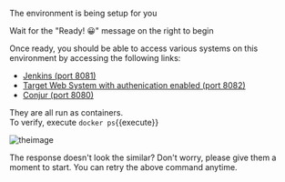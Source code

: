 
The environment is being setup for you

Wait for the "Ready! 😀" message on the right to begin

Once ready, you should be able to access various systems on this environment by accessing the following links:

- [Jenkins (port 8081)]({{TRAFFIC_HOST1_8081}})
- [Target Web System with authenication enabled (port 8082)]({{TRAFFIC_HOST1_8082}})
- [Conjur (port 8080)]({{TRAFFIC_HOST1_8080}})

They are all run as containers.   
To verify, execute `docker ps`{{execute}}

![theimage](https://github.com/quincycheng/katacoda-scenarios/raw/master/conjur-jenkins/media/00-docker.PNG)

The response doesn't look the similar?  Don't worry, please give them a moment to start.
You can retry the above command anytime.

